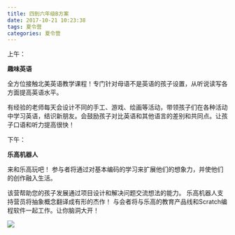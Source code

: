 ```yaml
---
title: 四到六年级B方案
date: 2017-10-21 10:23:38
tags: 夏令营
categories: 夏令营
---
```


上午：<pre><b>趣味英语</b></pre>

全方位接触北美英语教学课程！专门针对母语不是英语的孩子设置，从听说读写各方面提高英语水平。

有经验的老师每天会设计不同的手工、游戏、绘画等活动，带领孩子们在各种活动中学习英语，结识新朋友。会鼓励孩子对比英语和其他语言的差别和共同点。让孩子口语和听力提高很快！

下午：<pre><b>乐高机器人</b></pre>

来和乐高玩吧！ 参与者将通过对基本编码的学习来扩展他们的想象力，并使他们的创作融入生活。 

该营帮助您的孩子发展通过项目设计和解决问题交流想法的能力。 乐高机器人支持营员将抽象概念翻译成有形的杰作！ 与会者将与乐高的教育产品线和Scratch编程软件一起工作。让你脑洞大开！

<img src = https://c1.staticflickr.com/1/762/31195962833_9a98f1b9d8_b.jpg>

